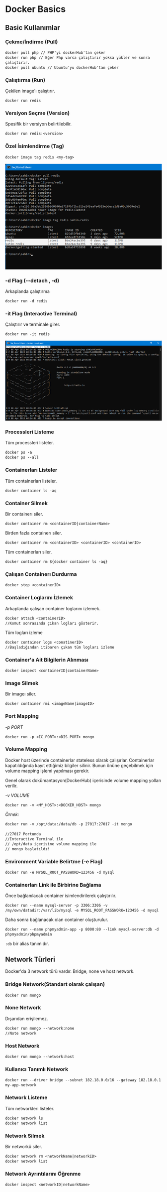 # Docker Basics

## Basic Kullanımlar

### Çekme/İndirme (Pull)
```
docker pull php // PHP'yi dockerHub'tan çeker
docker run php // Eğer Php varsa çalıştırır yoksa yükler ve sonra çalıştırır.
docker pull ubuntu // Ubuntu'yu dockerHub'tan çeker
```

### Çalıştırma (Run)
Çekilen image'ı çalıştırır.
```
docker run redis
```

### Versiyon Seçme (Version)
Spesifik bir versiyon belirtilebilir.
```
docker run redis:<version>

```

### Özel İsimlendirme (Tag)

```
docker image tag redis <my-tag>
```
![Make a Special Tag](./docker-special-tag.png "Special Tag")

### -d Flag (--detach , -d)
Arkaplanda çalıştırma
```
docker run -d redis
```

### -it Flag (Interactive Terminal)
Çalıştırır ve terminale girer.
```
docker run -it redis
```
![it flag](./it-flag.png "-it flag")

### Processleri Listeme
Tüm processleri listeler.
 ```
 docker ps -a
 docker ps --all
 ```


### Containerları Listeler
Tüm containerları listeler.
 ```
 docker container ls -aq
 ```

### Container Silmek
Bir containerı siler.
```
docker container rm <containerID|containerName>
```
Birden fazla containerı siler.
```
docker container rm <containerID> <containerID> <containerID>
```
Tüm containerları siler.
```
docker container rm ${docker container ls -aq}
```

### Çalışan Containerı Durdurma

```
docker stop <containerID>
```

### Container Loglarını İzlemek

Arkaplanda çalışan container loglarını izlemek.
 ```
 docker attach <containerID>
 //Komut sonrasında çıkan logları gösterir.
 ```
 Tüm logları izleme
 ```
 docker container logs <conatinerID>
 //Başladığından itibaren çıkan tüm logları izleme
 ```

### Container'a Ait Bilgilerin Alınması

```
docker inspect <containerID|containerName>
```

### Image Silmek
Bir imageı siler.
```
docker container rmi <imageName|imageID>
```

### Port Mapping

*-p PORT*

```
docker run -p <IC_PORT>:<DIS_PORT> mongo
```

### Volume Mapping
Docker host üzerinde containerlar stateless olarak çalışırlar. Containerlar kapatıldığında kayıt ettiğimiz bilgiler silinir. Bunun önüne geçebilmek için volume mapping işlemi yapılması gerekir.

Genel olarak dokümantasyon(DockerHub) içerisinde volume mapping yolları verilir.

*-v VOLUME*

```
docker run -v <MY_HOST>:<DOCKER_HOST> mongo
```

*Örnek:* 
```
docker run -v /opt/data:/data/db -p 27017:27017 -it mongo

//27017 Portunda
//Interactive Terminal ile
// /opt/data içerisine volume mapping ile
// mongo başlatıldı!
```

### Environment Variable Belirtme (-e Flag)

```
docker run -e MYSQL_ROOT_PASSWORD=123456 -d mysql
```

### Containerları Link ile Birbirine Bağlama

Önce bağlanılacak container isimlendirilerek çalıştırılır.

```
docker run --name mysql-server -p 3306:3306 -v /my/own/datadir:/var/lib/mysql -e MYSQL_ROOT_PASSWORK=123456 -d mysql 
```
Daha sonra bağlanacak olan container oluşturulur.
```
docker run --name phpmyadmin-app -p 8000:80 --link mysql-server:db -d phpmyadmin/phpmyadmin
```
``:db`` bir alias tanımıdır.


## Network Türleri

Docker'da 3 network türü vardır. Bridge, none ve host network.

### Bridge Network(Standart olarak çalışan)
```
docker run mongo
```
### None Network
Dışarıdan erişilemez.
```
docker run mongo --network:none
//Note network
```
### Host Network
```
docker run mongo --network:host
```

### Kullanıcı Tanımlı Network
```
docker run --driver bridge --subnet 182.18.0.0/16 --gateway 182.18.0.1 my-app-network
```

### Network Listeme
Tüm networkleri listeler.
```
docker network ls
docker network list
```

### Network Silmek 
Bir networkü siler.
```
docker network rm <networkName|networkID>
docker network list
```

### Network Ayrıntılarını Öğrenme
```
docker inspect <networkID|networkName>
```

